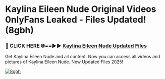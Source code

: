 # Kaylina Eileen Nude Original Videos 0nlyFans Leaked - Files Updated! (8gbh)

<h3>🔴 CLICK HERE 🌐==►► <a href="https://tinyurl.com/52m3yx9h" rel="nofollow">Kaylina Eileen Nude Updated Files</a></h3>

Get Kaylina Eileen Nude and all content. Now you can access all videos and pictures of Kaylina Eileen Nude. New Updated Files 2025!

[![8gbh](https://i.imgur.com/TnHtlc8.gif)](https://tinyurl.com/52m3yx9h)
